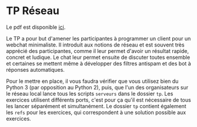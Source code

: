 # TP Réseau

Le pdf est disponible
[ici](https://github.com/prologin/gcc-resources/blob/gh-pages/03_reseau.pdf).

Le TP a pour but d'amener les participantes à programmer un client pour un
webchat minimaliste. Il introduit aux notions de réseau et est souvent très
apprécié des participantes, comme il leur permet d'avoir un résultat rapide,
concret et ludique. Le chat leur permet ensuite de discuter toutes ensemble et
certaines se mettent même à développer des filtres antispam et des bot à
réponses automatiques.

Pour le mettre en place, il vous faudra vérifier que vous utilisez bien du
Python 3 (par opposition au Python 2), puis, que l'un des organisateurs sur
le réseau local lance tous les scripts `serveurs` dans le dossier `tp`. Les
exercices utilisent différents ports, c'est pour ça qu'il est nécessaire de
tous les lancer séparément et simultanément. Le dossier `tp` contient également
les `refs` pour les exercices, qui correspondent à une solution possible aux
exercices.
